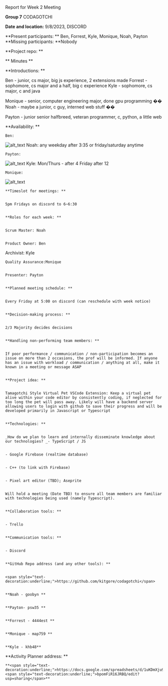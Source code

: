 Report for Week 2 Meeting 

**Group 7** CODAGOTCHI 


**Date and location:** 9/8/2023, DISCORD 


**Present participants: ** Ben, Forrest, Kyle, Monique, Noah, Payton **Missing participants: **Nobody 


 **Project repo: **

** Minutes **


 **Introductions: **


 Ben - junior, cs major, big js experience, 2 extensions made Forrest - sophomore, cs major and a half, big c experience Kyle - sophomore, cs major, c and java 


 Monique - senior, computer engineering major, done gpu programming �� Noah - maybe a junior, c guy, interned web stuff �� 


 Payton - junior senior halfbreed, veteran programmer, c, python, a little web 

**Availability: **


    Ben: 


    
![alt_text](images/image1.png "image_tooltip")
Noah: any weekday after 3:35 or friday/saturday anytime


    Payton: 


    
![alt_text](images/image2.png "image_tooltip")
Kyle: Mon/Thurs - after 4 Friday after 12


    Monique: 


![alt_text](images/image3.png "image_tooltip")



    **Timeslot for meetings: **


    5pm Fridays on discord to 6~6:30 


    **Roles for each week: **


    Scrum Master: Noah 


    Product Owner: Ben 

Archivist: Kyle 


    Quality Assurance:Monique 


    Presenter: Payton 


    **Planned meeting schedule: **


    Every Friday at 5:00 on discord (can reschedule with week notice) 


    **Decision-making process: **


    2/3 Majority decides decisions


    **Handling non-performing team members: **


    If poor performance / communication / non-participation becomes an issue on more than 2 occasions, the prof will be informed. If anyone has an issue with workload / communication / anything at all, make it known in a meeting or message ASAP 


    **Project idea: **


    Tamagotchi Style Virtual Pet VSCode Extension: Keep a virtual pet alive within your code editor by consistently coding, if neglected for too long the pet will pass away. Likely will have a backend server allowing users to login with github to save their progress and will be developed primarily in Javascript or Typescript 


    **Technologies: **


    _How do we plan to learn and internally disseminate knowledge about our technologies? _- TypeScript / JS 


    - Google Firebase (realtime database) 


    - C++ (to link with Firebase) 


    - Pixel art editor (TBD); Aseprite 


    Will hold a meeting (Date TBD) to ensure all team members are familiar with technologies being used (namely Typescript). 


    **Collaboration tools: **


    - Trello 


    **Communication tools: **


    - Discord 


    **GitHub Repo address (and any other tools): **


    <span style="text-decoration:underline;">https://github.com/kitgore/codagotchi</span> 


    **Noah - goobyn **


    **Payton- psw35 **


    **Forrest - 4444est **


    **Monique - map759 **


    **Kyle - khb48**

**Activity Planner address: **


    **<span style="text-decoration:underline;">https://docs.google.com/spreadsheets/d/1uKDmXju9YDCM9Z30whlacMsJpOrY46</span> <span style="text-decoration:underline;">bpomFiR16JRBQ/edit?usp=sharing</span>**
